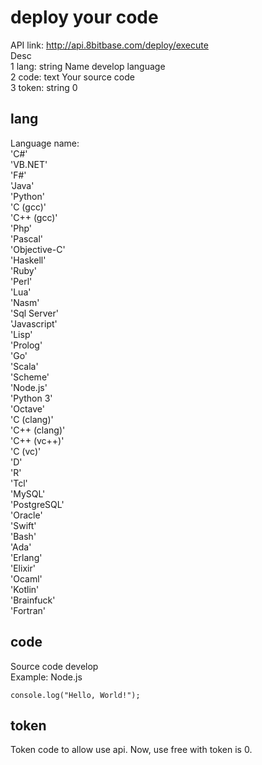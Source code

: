 # deploy your code
API link: http://api.8bitbase.com/deploy/execute
<br/>
Desc<br/>
1	lang:	string	Name develop language<br/>
2	code:	text	Your source code<br/>
3	token:	string	0<br/>
## lang
Language name:<br/>
'C#'<br/>
'VB.NET'<br/>
'F#'<br/>
'Java'<br/>
'Python'<br/>
'C (gcc)'<br/>
'C++ (gcc)'<br/>
'Php'<br/>
'Pascal'<br/>
'Objective-C'<br/>
'Haskell'<br/>
'Ruby'<br/>
'Perl'<br/>
'Lua'<br/>
'Nasm'<br/>
'Sql Server'<br/>
'Javascript'<br/>
'Lisp'<br/>
'Prolog'<br/>
'Go'<br/>
'Scala'<br/>
'Scheme'<br/>
'Node.js'<br/>
'Python 3'<br/>
'Octave'<br/>
'C (clang)'<br/>
'C++ (clang)'<br/>
'C++ (vc++)'<br/>
'C (vc)'<br/>
'D'<br/>
'R'<br/>
'Tcl'<br/>
'MySQL'<br/>
'PostgreSQL'<br/>
'Oracle'<br/>
'Swift'<br/>
'Bash'<br/>
'Ada'<br/>
'Erlang'<br/>
'Elixir'<br/>
'Ocaml'<br/>
'Kotlin'<br/>
'Brainfuck'<br/>
'Fortran'<br/>
## code
Source code develop<br/>
Example: Node.js
```
console.log("Hello, World!");
```
## token
Token code to allow use api.
Now, use free with token is 0.
